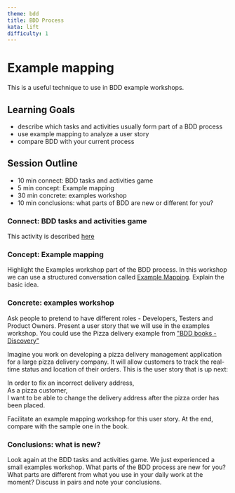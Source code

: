 ```yaml
---
theme: bdd
title: BDD Process
kata: lift
difficulty: 1
---
```


# Example mapping

This is a useful technique to use in BDD example workshops.

## Learning Goals
- describe which tasks and activities usually form part of a BDD process
- use example mapping to analyze a user story
- compare BDD with your current process

## Session Outline

* 10 min connect: BDD tasks and activities game
* 5 min concept: Example mapping
* 30 min concrete: examples workshop
* 10 min conclusions: what parts of BDD are new or different for you?

### Connect: BDD tasks and activities game  

This activity is described [here](../../exercises/games/bdd_tasks_activities.html)

### Concept: Example mapping

Highlight the Examples workshop part of the BDD process. In this workshop we can use a structured conversation called [Example Mapping](https://cucumber.io/blog/bdd/example-mapping-introduction/). Explain the basic idea.

### Concrete: examples workshop

Ask people to pretend to have different roles - Developers, Testers and Product Owners. Present a user story that we will use in the examples workshop. You could use the Pizza delivery example from ["BDD books - Discovery"](https://leanpub.com/bddbooks-discovery)

Imagine you work on developing a pizza delivery management application for a large pizza delivery company. It will allow customers to track the real-time status and location of their orders. This is the user story that is up next:

In order to fix an incorrect delivery address,  
As a pizza customer,  
I want to be able to change the delivery address after the pizza order has been placed.  

Facilitate an example mapping workshop for this user story. At the end, compare with the sample one in the book.

### Conclusions: what is new?
Look again at the BDD tasks and activities game. We just experienced a small examples workshop. What parts of the BDD process are new for you? What parts are different from what you use in your daily work at the moment? Discuss in pairs and note your conclusions.

